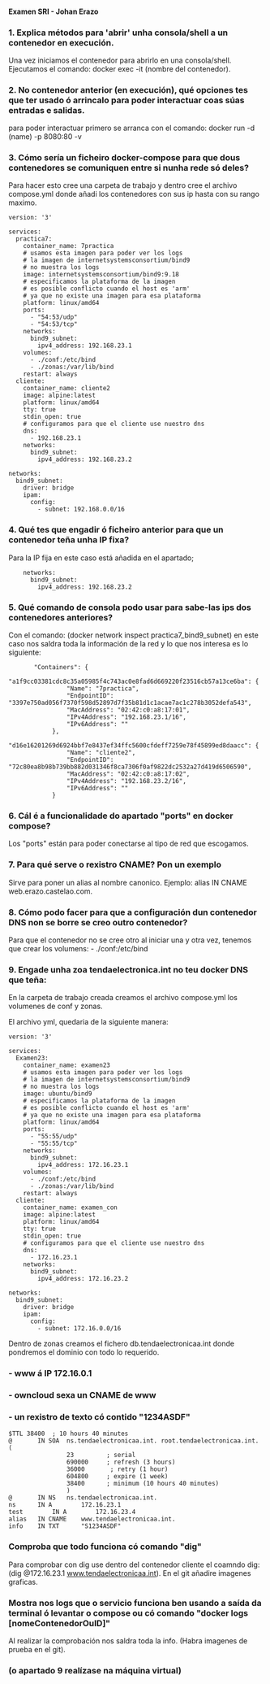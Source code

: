 #### Examen SRI - Johan Erazo

### 1. Explica métodos para 'abrir' unha consola/shell a un contenedor en execución.

Una vez iniciamos el contenedor para abrirlo en una consola/shell. Ejecutamos el comando: docker exec -it (nombre del contenedor).

### 2. No contenedor anterior (en execución), qué opciones tes que ter usado ó arrincalo para poder interactuar coas súas entradas e salidas.

para poder interactuar primero se arranca con el comando: docker run -d (name) -p 8080:80 -v

### 3. Cómo sería un ficheiro docker-compose para que dous contenedores se comuniquen entre si nunha rede só deles?

Para hacer esto cree una carpeta de trabajo y dentro cree el archivo compose.yml donde añadi los contenedores con sus ip hasta con su rango maximo.
```
version: '3'

services:
  practica7:
    container_name: 7practica
    # usamos esta imagen para poder ver los logs
    # la imagen de internetsystemsconsortium/bind9
    # no muestra los logs
    image: internetsystemsconsortium/bind9:9.18
    # especificamos la plataforma de la imagen
    # es posible conflicto cuando el host es 'arm'
    # ya que no existe una imagen para esa plataforma
    platform: linux/amd64
    ports:
      - "54:53/udp"
      - "54:53/tcp"
    networks:
      bind9_subnet:
        ipv4_address: 192.168.23.1
    volumes:
      - ./conf:/etc/bind
      - ./zonas:/var/lib/bind
    restart: always
  cliente:
    container_name: cliente2
    image: alpine:latest
    platform: linux/amd64
    tty: true
    stdin_open: true
    # configuramos para que el cliente use nuestro dns
    dns:
      - 192.168.23.1
    networks:
      bind9_subnet:
        ipv4_address: 192.168.23.2
    
networks:
  bind9_subnet:
    driver: bridge
    ipam:
      config:
        - subnet: 192.168.0.0/16

```
### 4. Qué tes que engadir ó ficheiro anterior para que un contenedor teña unha IP fixa?

Para la IP fija en este caso está añadida en el apartado;
```
    networks:
      bind9_subnet:
        ipv4_address: 192.168.23.2
```
### 5. Qué comando de consola podo usar para sabe-las ips dos contenedores anteriores?

Con el comando: (docker network inspect practica7_bind9_subnet) en este caso nos saldra toda la información de la red y lo que nos interesa es lo siguiente: 
```
       "Containers": {
            "a1f9cc03381cdc8c35a05985f4c743ac0e8fad6d669220f23516cb57a13ce6ba": {
                "Name": "7practica",
                "EndpointID": "3397e750ad056f7370f598d52897d7f35b81d1c1acae7ac1c278b3052defa543",
                "MacAddress": "02:42:c0:a8:17:01",
                "IPv4Address": "192.168.23.1/16",
                "IPv6Address": ""
            },
            "d16e16201269d6924bbf7e8437ef34ffc5600cfdeff7259e78f45899ed8daacc": {
                "Name": "cliente2",
                "EndpointID": "72c80ea8b98b739bb882d031346f8ca7306f0af9822dc2532a27d419d6506590",
                "MacAddress": "02:42:c0:a8:17:02",
                "IPv4Address": "192.168.23.2/16",
                "IPv6Address": ""
            }
```

### 6. Cál é a funcionalidade do apartado "ports" en docker compose?

Los "ports" están para poder conectarse al tipo de red que escogamos.

### 7. Para qué serve o rexistro CNAME? Pon un exemplo

Sirve para poner un alias al nombre canonico. 
Ejemplo: 
            alias	IN CNAME	web.erazo.castelao.com.

### 8. Cómo podo facer para que a configuración dun contenedor DNS non se borre se creo outro contenedor?

Para que el contenedor no se cree otro al iniciar una y otra vez, tenemos que crear los volumens:
          - ./conf:/etc/bind

### 9. Engade unha zoa tendaelectronica.int no teu docker DNS que teña:

En la carpeta de trabajo creada creamos el archivo compose.yml los volumenes de conf y zonas.

El archivo yml, quedaria de la siguiente manera:

```
version: '3'

services:
  Examen23:
    container_name: examen23
    # usamos esta imagen para poder ver los logs
    # la imagen de internetsystemsconsortium/bind9
    # no muestra los logs
    image: ubuntu/bind9
    # especificamos la plataforma de la imagen
    # es posible conflicto cuando el host es 'arm'
    # ya que no existe una imagen para esa plataforma
    platform: linux/amd64
    ports:
      - "55:55/udp"
      - "55:55/tcp"
    networks:
      bind9_subnet:
        ipv4_address: 172.16.23.1
    volumes:
      - ./conf:/etc/bind
      - ./zonas:/var/lib/bind
    restart: always
  cliente:
    container_name: examen_con
    image: alpine:latest
    platform: linux/amd64
    tty: true
    stdin_open: true
    # configuramos para que el cliente use nuestro dns
    dns:
      - 172.16.23.1
    networks:
      bind9_subnet:
        ipv4_address: 172.16.23.2
    
networks:
  bind9_subnet:
    driver: bridge
    ipam:
      config:
        - subnet: 172.16.0.0/16

```

Dentro de zonas creamos el fichero db.tendaelectronicaa.int donde pondremos el dominio con todo lo requerido.

### - www á IP 172.16.0.1
### - owncloud sexa un CNAME de www
### - un rexistro de texto có contido "1234ASDF"
```
$TTL 38400	; 10 hours 40 minutes
@		IN SOA	ns.tendaelectronicaa.int. root.tendaelectronicaa.int. (
				23         ; serial
				690000     ; refresh (3 hours)
				36000       ; retry (1 hour)
				604800     ; expire (1 week)
				38400      ; minimum (10 hours 40 minutes)
				)
@		IN NS	ns.tendaelectronicaa.int.
ns		IN A		172.16.23.1
test		IN A		172.16.23.4
alias	IN CNAME	www.tendaelectronicaa.int.
info	IN TXT		"S1234ASDF"
```

### Comproba que todo funciona có comando "dig"

Para comprobar con dig use dentro del contenedor cliente el coamndo dig: (dig @172.16.23.1 www.tendaelectronicaa.int).
En el git añadire imagenes graficas.

### Mostra nos logs que o servicio funciona ben usando a saída da terminal ó levantar o compose ou có comando "docker logs [nomeContenedorOuID]"

Al realizar la comprobación nos saldra toda la info. (Habra imagenes de prueba en el git).

### (o apartado 9 realízase na máquina virtual)
